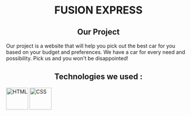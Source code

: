 <h1 align="center"> FUSION EXPRESS </h1>

<h2 align="center"> Our Project </h2>
Our project is a website that will help you pick out the best car for you based on your budget and preferences. We have a car for every need and possibility. Pick us and you won't be disappointed!

<h2 align="center"> Technologies we used : </h2>
<img src="https://logodownload.org/wp-content/uploads/2016/10/html5-logo.png" alt="HTML" height="60">
<img src="https://image.pngaaa.com/311/3920311-middle.png" alt="CSS" height="60"> 
